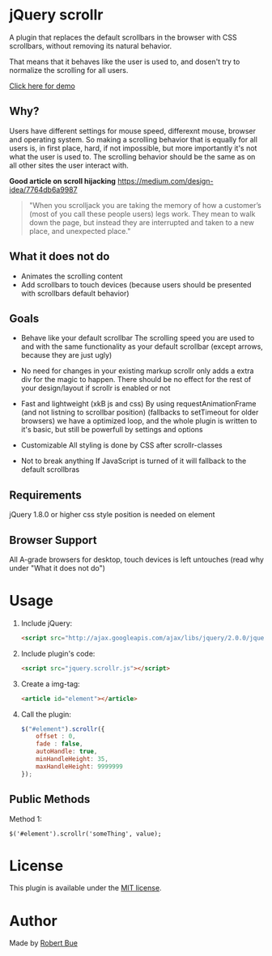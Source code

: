# jQuery scrollr
A plugin that replaces the default scrollbars in the browser with CSS scrollbars, without removing its natural behavior.

That means that it behaves like the user is used to, and dosen't try to normalize the scrolling for all users.

[Click here for demo](http://robertbue.no/plugins/jquery.scrollr/)

## Why?
Users have different settings for mouse speed, differexnt mouse, browser and operating system. So making a scrolling behavior that is equally for all users is, in first place, hard, if not impossible, but more importantly it's not what the user is used to. The scrolling behavior should be the same as on all other sites the user interact with. 

**Good article on scroll hijacking**
https://medium.com/design-idea/7764db6a9987
> "When you scrolljack you are taking the memory of how a customer’s (most of you call these people users) legs work. They mean to walk down the page, but instead they are interrupted and taken to a new place, and unexpected place."

## What it does not do
- Animates the scrolling content
- Add scrollbars to touch devices (because users should be presented with scrollbars default behavior)

## Goals
- Behave like your default scrollbar
The scrolling speed you are used to and with the same functionality as your default scrollbar (except arrows, because they are just ugly)

- No need for changes in your existing markup
scrollr only adds a extra div for the magic to happen. There should be no effect for the rest of your design/layout if scrollr is enabled or not

- Fast and lightweight (xkB js and css)
By using requestAnimationFrame (and not listning to scrollbar position) (fallbacks to setTimeout for older browsers) we have a optimized loop, and the whole plugin is written to it's basic, but still be powerfull by settings and options

- Customizable
All styling is done by CSS after scrollr-classes

- Not to break anything
If JavaScript is turned of it will fallback to the default scrollbras

## Requirements
jQuery 1.8.0 or higher
css style position is needed on element

## Browser Support
All A-grade browsers for desktop, touch devices is left untouches (read why under "What it does not do")

# Usage

1. Include jQuery:

	```html
	<script src="http://ajax.googleapis.com/ajax/libs/jquery/2.0.0/jquery.min.js"></script>
	```

2. Include plugin's code:

	```html
	<script src="jquery.scrollr.js"></script>
	```

3. Create a img-tag:

	```html
	<article id="element"></article>
	```

4. Call the plugin:

	```javascript
	$("#element").scrollr({
	    offset : 0,
	    fade : false,
	    autoHandle: true,
	    minHandleHeight: 35,
	    maxHandleHeight: 9999999
	});
	```

## Public Methods
	
Method 1: 

	$('#element').scrollr('someThing', value);


# License

This plugin is available under the [MIT license](http://opensource.org/licenses/mit-license.php).

# Author

Made by [Robert Bue](http://robertbue.no)